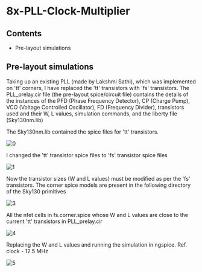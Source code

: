 # 8x-PLL-Clock-Multiplier
 
## Contents
- Pre-layout simulations

## Pre-layout simulations

Taking up an existing PLL (made by Lakshmi Sathi), which was implemented on 'tt' corners, I have replaced the 'tt' transistors with 'fs' transistors.
The PLL_prelay.cir file (the pre-layout spice/circuit file) contains the details of the instances of the PFD (Phase Frequency Detector), CP (Charge Pump), VCO (Voltage Controlled Oscillator), FD (Frequency Divider), transistors used and their W, L values, simulation commands, and the liberty file (Sky130nm.lib)

The Sky130nm.lib contained the spice files for 'tt' transistors.

![0](https://user-images.githubusercontent.com/44549567/107802602-9273b080-6d87-11eb-952d-a1bb08166d02.JPG)

I changed the 'tt' transistor spice files to 'fs' transistor spice files

![1](https://user-images.githubusercontent.com/44549567/107802854-df578700-6d87-11eb-819b-570ae1a1076b.JPG)

Now the transistor sizes (W and L values) must be modified as per the 'fs' transistors. The corner spice models are present in the following directory of the Sky130 primitives

![3](https://user-images.githubusercontent.com/44549567/107804234-ac15f780-6d89-11eb-8a98-54c46f9d73ac.JPG)

All the nfet cells in fs.corner.spice whose W and L values are close to the current 'tt' transistors in PLL_prelay.cir

![4](https://user-images.githubusercontent.com/44549567/107804666-28a8d600-6d8a-11eb-891e-6d736e967eb9.JPG)

Replacing the W and L values and running the simulation in ngspice.
Ref. clock - 12.5 MHz

![5](https://user-images.githubusercontent.com/44549567/107806290-a372f080-6d8c-11eb-8a2f-76903d62dd64.JPG)


